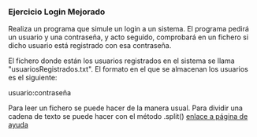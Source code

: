 ### Ejercicio Login Mejorado

Realiza un programa que simule un login a un sistema. El programa pedirá un usuario y una contraseña, y acto seguido, comprobará en un fichero si dicho usuario está registrado con esa contraseña.

El fichero donde están los usuarios registrados en el sistema se llama "usuariosRegistrados.txt". El formato en el que se almacenan los usuarios es el siguiente:

usuario:contraseña

Para leer un fichero se puede hacer de la manera usual.
Para dividir una cadena de texto se puede hacer con el método .split() [enlace a página de ayuda](https://www.w3schools.com/python/ref_string_split.asp)